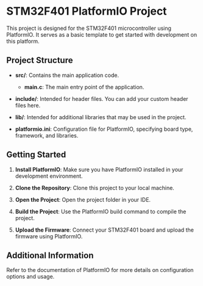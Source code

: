 # STM32F401 PlatformIO Project

This project is designed for the STM32F401 microcontroller using PlatformIO. It serves as a basic template to get started with development on this platform.

## Project Structure

- **src/**: Contains the main application code.
  - **main.c**: The main entry point of the application.
  
- **include/**: Intended for header files. You can add your custom header files here.

- **lib/**: Intended for additional libraries that may be used in the project.

- **platformio.ini**: Configuration file for PlatformIO, specifying board type, framework, and libraries.

## Getting Started

1. **Install PlatformIO**: Make sure you have PlatformIO installed in your development environment.

2. **Clone the Repository**: Clone this project to your local machine.

3. **Open the Project**: Open the project folder in your IDE.

4. **Build the Project**: Use the PlatformIO build command to compile the project.

5. **Upload the Firmware**: Connect your STM32F401 board and upload the firmware using PlatformIO.

## Additional Information

Refer to the documentation of PlatformIO for more details on configuration options and usage.

